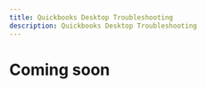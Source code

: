 ```yaml
---
title: Quickbooks Desktop Troubleshooting
description: Quickbooks Desktop Troubleshooting
---
```


# Coming soon
